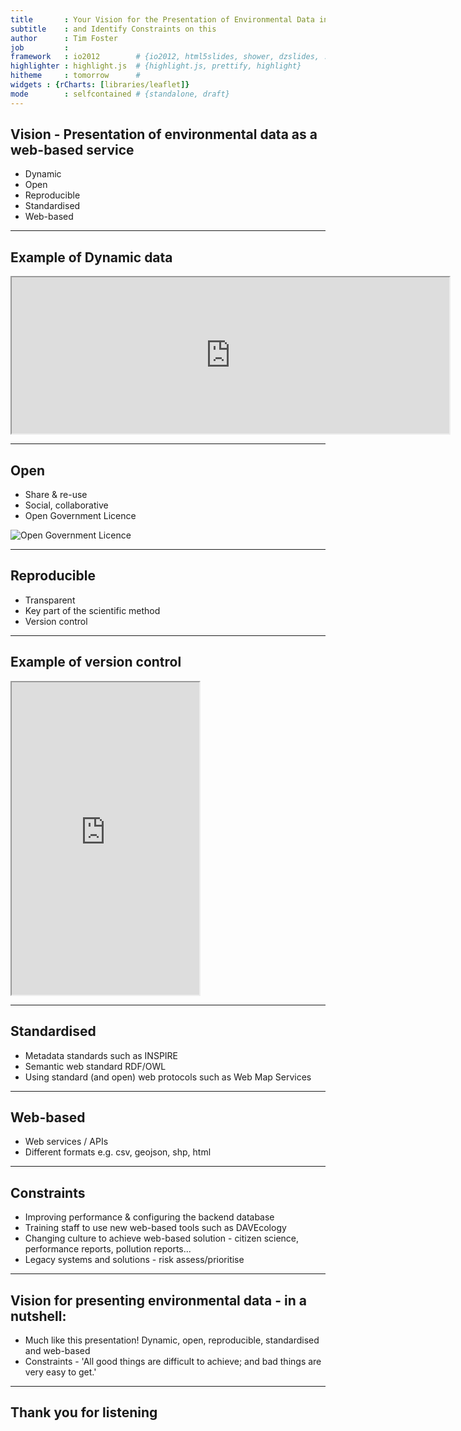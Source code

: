 ```yaml
---
title       : Your Vision for the Presentation of Environmental Data in SEPA
subtitle    : and Identify Constraints on this
author      : Tim Foster
job         : 
framework   : io2012        # {io2012, html5slides, shower, dzslides, ...}
highlighter : highlight.js  # {highlight.js, prettify, highlight}
hitheme     : tomorrow      # 
widgets : {rCharts: [libraries/leaflet]}
mode        : selfcontained # {standalone, draft}
---
```


## Vision - Presentation of environmental data as a web-based service

* Dynamic
* Open
* Reproducible
* Standardised
* Web-based

---

## Example of Dynamic data

<iframe width="700px" height="250px"" src="https://dl.dropboxusercontent.com/u/7033208/editors_in_last_days.html"></iframe> 



---

## Open

* Share & re-use
* Social, collaborative
* Open Government Licence

![Open Government Licence](http://upload.wikimedia.org/wikipedia/en/0/09/UK-Ogl-symbol.jpg)

---

## Reproducible

* Transparent
* Key part of the scientific method
* Version control 

---

## Example of version control

<iframe src="https://dl.dropboxusercontent.com/u/7033208/Photos/commits.png" height="500px"></iframe> 

---
## Standardised

* Metadata standards such as INSPIRE
* Semantic web standard RDF/OWL
* Using standard (and open) web protocols such as Web Map Services

---

## Web-based

* Web services / APIs 
* Different formats e.g. csv, geojson, shp, html

---

## Constraints

* Improving performance & configuring the backend database
* Training staff to use new web-based tools such as DAVEcology
* Changing culture to achieve web-based solution - citizen science, performance reports, pollution reports...
* Legacy systems and solutions - risk assess/prioritise

---

## Vision for presenting environmental data -  in a nutshell:

* Much like this presentation! Dynamic, open, reproducible, standardised and web-based
* Constraints - 'All good things are difficult to achieve; and bad things are very easy to get.'

---

## Thank you for listening



